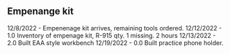 
## Empenange kit

12/8/2022 - Empenenage kit arrives, remaining tools ordered.
12/12/2022 - 1.0 Inventory of empenage kit, R-915 qty. 1 missing.  2 hours
12/13/2022 - 2.0 Built EAA style workbench
12/19/2022 - 0.0 Built practice phone holder.
